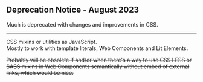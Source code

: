## Deprecation Notice - August 2023
Much is deprecated with changes and improvements in CSS.

---
CSS mixins or utilities as JavaScript. <br>
Mostly to work with template literals, Web Components and Lit Elements.

<s>Probably will be obsolete if and/or when there's a way to use CSS LESS or
SASS mixins in Web Components semantically without embed of external links,
which would be nice. </s>
